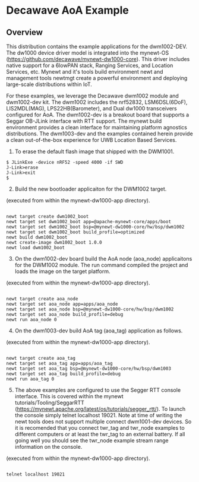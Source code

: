 <!--
#
# Licensed to the Apache Software Foundation (ASF) under one
# or more contributor license agreements.  See the NOTICE file
# distributed with this work for additional information
# regarding copyright ownership.  The ASF licenses this file
# to you under the Apache License, Version 2.0 (the
# "License"); you may not use this file except in compliance
# with the License.  You may obtain a copy of the License at
#
# http://www.apache.org/licenses/LICENSE-2.0
#
# Unless required by applicable law or agreed to in writing,
# software distributed under the License is distributed on an
# "AS IS" BASIS, WITHOUT WARRANTIES OR CONDITIONS OF ANY
#  KIND, either express or implied.  See the License for the
# specific language governing permissions and limitations
# under the License.
#
-->

# Decawave AoA Example 

## Overview

This distribution contains the example applications for the dwm1002-DEV. The dw1000 device driver model is integrated into the mynewt-OS (https://github.com/decawave/mynewt-dw1000-core). This driver includes native support for a 6lowPAN stack, Ranging Services, and Location Services, etc. Mynewt and it's tools build environment newt and management tools newtmgt create a powerful environment and deploying large-scale distributions within IoT.

For these examples, we leverage the Decawave dwm1002 module and dwm1002-dev kit. The dwm1002 includes the nrf52832, LSM6DSL(6DoF), LIS2MDL(MAG), LPS22HB(Barometer), and Dual dw1000 transceivers configured for AoA. The dwm1002-dev is a breakout board that supports a Seggar OB-JLink interface with RTT support. The mynewt build environment provides a clean interface for maintaining platform agnostics distributions. The dwm1003-dev and the examples contained herein provide a clean out-of-the-box experience for UWB Location Based Services.

1. To erase the default flash image that shipped with the DWM1001.

```no-highlight
$ JLinkExe -device nRF52 -speed 4000 -if SWD
J-Link>erase
J-Link>exit
$ 
```

2. Build the new bootloader applicaiton for the DWM1002 target.

(executed from within the mynewt-dw1000-app directory).

```no-highlight

newt target create dwm1002_boot
newt target set dwm1002_boot app=@apache-mynewt-core/apps/boot
newt target set dwm1002_boot bsp=@mynewt-dw1000-core/hw/bsp/dwm1002
newt target set dwm1002_boot build_profile=optimized 
newt build dwm1002_boot
newt create-image dwm1002_boot 1.0.0
newt load dwm1002_boot

```

3. On the dwm1002-dev board build the AoA node (aoa_node) applicaitons for the DWM1002 module. The run command compiled the project and loads the image on the target platform.

(executed from within the mynewt-dw1000-app directory).

```no-highlight

newt target create aoa_node
newt target set aoa_node app=apps/aoa_node
newt target set aoa_node bsp=@mynewt-dw1000-core/hw/bsp/dwm1002
newt target set aoa_node build_profile=debug 
newt run aoa_node 0

```

4. On the dwm1003-dev build AoA tag (aoa_tag) application as follows. 

(executed from within the mynewt-dw1000-app directory).

```no-highlight

newt target create aoa_tag 
newt target set aoa_tag app=apps/aoa_tag
newt target set aoa_tag bsp=@mynewt-dw1000-core/hw/bsp/dwm1003
newt target set aoa_tag build_profile=debug 
newt run aoa_tag 0

```

5. The above examples are configured to use the Segger RTT console interface. This is covered within the mynewt tutorials/Tooling/SeggarRTT (https://mynewt.apache.org/latest/os/tutorials/segger_rtt/). To launch the console simply telnet localhost 19021. Note at time of writing the newt tools does not support multiple connect dwm1001-dev devices. So it is recomended that you connect twr_tag and twr_node examples to different computers or at least the twr_tag to an external battery. If all going well you should see the twr_node example stream range information on the console. 

(executed from within the mynewt-dw1000-app directory).

```no-highlight

telnet localhost 19021

```
